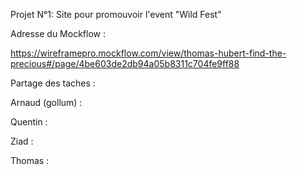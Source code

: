 Projet N°1: 
Site pour promouvoir l'event "Wild Fest"

Adresse du Mockflow : 

https://wireframepro.mockflow.com/view/thomas-hubert-find-the-precious#/page/4be603de2db94a05b8311c704fe9ff88

Partage des taches :

Arnaud (gollum) :

Quentin :

Ziad :

Thomas :



